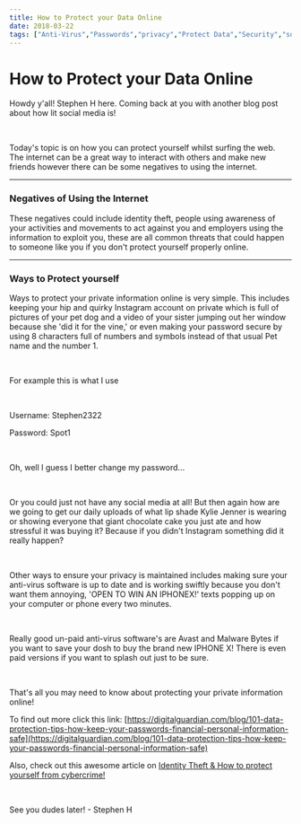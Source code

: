 ```yaml
---
title: How to Protect your Data Online
date: 2018-03-22
tags: ["Anti-Virus","Passwords","privacy","Protect Data","Security","social media"]
---
```


# How to Protect your Data Online

Howdy y'all! Stephen H here. Coming back at you with another blog post about how lit social media is!

&nbsp;

Today's topic is on how you can protect yourself whilst surfing the web. The internet can be a great way to interact with others and make new friends however there can be some negatives to using the internet.

---

### Negatives of Using the Internet

These negatives could include identity theft, people using awareness of your activities and movements to act against you and employers using the information to exploit you, these are all common threats that could happen to someone like you if you don't protect yourself properly online.

---

### Ways to Protect yourself

Ways to protect your private information online is very simple. This includes keeping your hip and quirky Instagram account on private which is full of pictures of your pet dog and a video of your sister jumping out her window because she 'did it for the vine,' or even making your password secure by using 8 characters full of numbers and symbols instead of that usual Pet name and the number 1.

&nbsp;

For example this is what I use

&nbsp;

Username: Stephen2322

Password: Spot1

&nbsp;

Oh, well I guess I better change my password...

&nbsp;

Or you could just not have any social media at all! But then again how are we going to get our daily uploads of what lip shade Kylie Jenner is wearing or showing everyone that giant chocolate cake you just ate and how stressful it was buying it? Because if you didn't Instagram something did it really happen?

&nbsp;

Other ways to ensure your privacy is maintained includes making sure your anti-virus software is up to date and is working swiftly because you don't want them annoying, 'OPEN TO WIN AN IPHONEX!' texts popping up on your computer or phone every two minutes.

&nbsp;

Really good un-paid anti-virus software's are Avast and Malware Bytes if you want to save your dosh to buy the brand new IPHONE X! There is even paid versions if you want to splash out just to be sure.

&nbsp;

That's all you may need to know about protecting your private information online!

To find out more click this link: [https://digitalguardian.com/blog/101-data-protection-tips-how-keep-your-passwords-financial-personal-information-safe](https://digitalguardian.com/blog/101-data-protection-tips-how-keep-your-passwords-financial-personal-information-safe)

Also, check out this awesome article on [Identity Theft & How to protect yourself from cybercrime!](https://www.creditcards.com/credit-card-news/cybercrime-fear-safety-tips/)

&nbsp;

See you dudes later! - Stephen H
